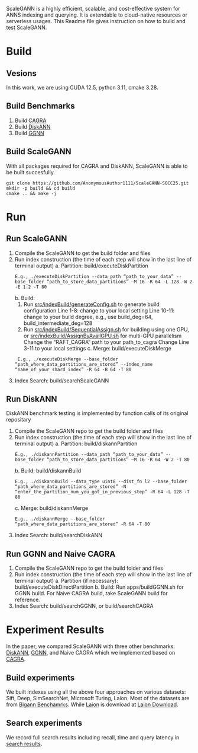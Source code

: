 ScaleGANN is a highly efficient, scalable, and cost-effective system for ANNS indexing and querying. It is extendable to cloud-native resources or serverless usages. This Readme file gives instruction on how to build and test ScaleGANN.

# Build
## Vesions
In this work, we are using CUDA 12.5, python 3.11, cmake 3.28.
## Build Benchmarks
1. Build [CAGRA](https://github.com/rapidsai/raft/blob/branch-24.10/docs/source/build.md)
2. Build [DiskANN](https://github.com/microsoft/DiskANN/blob/main/README.md)
3. Build [GGNN](https://github.com/cgtuebingen/ggnn/tree/release_0.5)
## Build ScaleGANN
With all packages required for CAGRA and DiskANN, ScaleGANN is able to be built succesfully.
```
git clone https://github.com/AnonymousAuthor1111/ScaleGANN-SOCC25.git
mkdir -p build && cd build
cmake .. && make -j
```

# Run 
## Run ScaleGANN
1. Compile the ScaleGANN to get the build folder and files
2. Run index construction (the time of each step will show in the last line of terminal output)
   a. Partition: build/executeDiskPartition
     ```
     E.g., ./executeDiskPartition --data_path “path_to_your_data” --base_folder “path_to_store_data_partitions” –M 16 -R 64 -L 128 -W 2 -E 1.2 -T 80
     ```
   b. Build:
      1. Run [src/indexBuild/generateConfig.sh](https://github.com/AnonymousAuthor1111/ScaleGANN-SOCC25/blob/main/src/indexBuild/generateConfig.sh) to generate build configuration
         Line 1-8: change to your local setting
         Line 10-11: change to your build degree, e.g., use build_deg=64, build_intermediate_deg=128
      2. Run [src/indexBuild/SequentialAssign.sh](https://github.com/AnonymousAuthor1111/ScaleGANN-SOCC25/blob/main/src/indexBuild/SequentialAssign.sh) for building using one GPU, or [src/indexBuild/AssignByAvailGPU.sh](https://github.com/AnonymousAuthor1111/ScaleGANN-SOCC25/blob/main/src/indexBuild/AssignByAvailGPU.sh) for multi-GPU parallelism
         Change the “RAFT_CAGRA“ path to your path_to_cagra
         Change Line 3-11 to your local settings
   c. Merge: build/executeDiskMerge
   ```
    E.g., ./executeDiskMerge --base_folder “path_where_data_partitions_are_stored” --index_name “name_of_your_shard_index” -R 64 -B 64 -T 80
   ```
3. Index Search: build/searchScaleGANN

## Run DiskANN
DiskANN benchmark testing is implemented by function calls of its original repositary
1. Compile the ScaleGANN repo to get the build folder and files
2. Run index construction (the time of each step will show in the last line of terminal output) 
   a. Partition: build/diskannPartition 
   ```
   E.g., ./diskannPartition --data_path “path_to_your_data” --base_folder “path_to_store_data_partitions” –M 16 -R 64 -W 2 -T 80
   ```
   b. Build: build/diskannBuild 
   ```
   E.g., ./diskannBuild --data_type uint8 --dist_fn l2 --base_folder “path_where_data_partitions_are_stored” -N “enter_the_partition_num_you_got_in_previous_step” -R 64 -L 128 -T 80
   ```
   c. Merge: build/diskannMerge 
   ```
   E.g., ./diskannMerge --base_folder “path_where_data_partitions_are_stored” -R 64 -T 80
   ```
3. Index Search: build/searchDiskANN

## Run GGNN and Naive CAGRA
1. Compile the ScaleGANN repo to get the build folder and files
2. Run index construction (the time of each step will show in the last line of terminal output) 
   a. Partition (if necessary): build/executeDiskDirectPartition 
   b. Build: Run apps/buildGGNN.sh for GGNN build. For Naive CAGRA build, take ScaleGANN build for reference.
3. Index Search: build/searchGGNN, or build/searchCAGRA

# Experiment Results
In the paper, we compared ScaleGANN with three other benchmarks: [DiskANN](https://github.com/microsoft/DiskANN/tree/main), [GGNN](https://github.com/cgtuebingen/ggnn/tree/release_0.5), and Naive CAGRA which we implemented based on [CAGRA](https://github.com/rapidsai/raft/tree/branch-24.10).
## Build experiments
We built indexes using all the above four approaches on various datasets: Sift, Deep, SimSearchNet, Microsoft Turing, Laion. Most of the datasets are from [Bigann Benchamrks](https://big-ann-benchmarks.com/neurips21.html). While [Laion](https://laion.ai) is download at [Laion Download](https://the-eye.eu/public/AI/cah/laion5b/embeddings/laion1B-nolang/).
## Search experiments
We record full search results including recall, time and query latency in [search results](https://github.com/AnonymousAuthor1111/ScaleGANN-SOCC25/blob/main/SearchResult.xlsx). 
